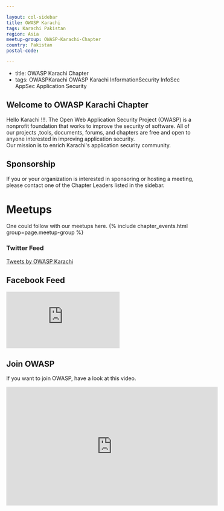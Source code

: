 ```yaml
---

layout: col-sidebar
title: OWASP Karachi
tags: Karachi Pakistan
region: Asia
meetup-group: OWASP-Karachi-Chapter
country: Pakistan
postal-code: 

---
```

- title: OWASP Karachi Chapter
- tags: OWASPKarachi OWASP Karachi InformationSecurity InfoSec AppSec Application Security

## Welcome to OWASP Karachi Chapter 
Hello Karachi !!!.
The Open Web Application Security Project (OWASP) is a nonprofit foundation that works to improve the security of software. All of our projects ,tools, documents, forums, and chapters are free and open to anyone interested in improving application security.  
Our mission is to enrich Karachi's application security community. 

## Sponsorship
If you or your organization is interested in sponsoring or hosting a meeting, please contact one of the Chapter Leaders listed in the sidebar.

# Meetups 
One could follow with our meetups here. 
 {% include chapter_events.html group=page.meetup-group %}

### Twitter Feed

<a class="twitter-timeline" data-width="100%" data-height="600" data-theme="light" href="https://twitter.com/OWASPKARACHI?ref_src=twsrc%5Etfw">Tweets by OWASP Karachi</a> <script async src="https://platform.twitter.com/widgets.js" charset="utf-8"></script>

## Facebook Feed

<iframe src="https://www.facebook.com/plugins/page.php?href=https://www.facebook.com/OWASPKarachi/&small_header=false&adapt_container_width=true&hide_cover=false&show_facepile=true&appId" style="border:none;overflow:hidden" scrolling="no" frameborder="0" allowTransparency="true" allow="encrypted-media"></iframe>

## Join OWASP 
If you want to join OWASP, have a look at this video.

<iframe width="560" height="315" src="https://www.youtube.com/embed/T2tlcZsYtko" frameborder="0" allow="accelerometer; autoplay; clipboard-write; encrypted-media; gyroscope; picture-in-picture" allowfullscreen></iframe>

